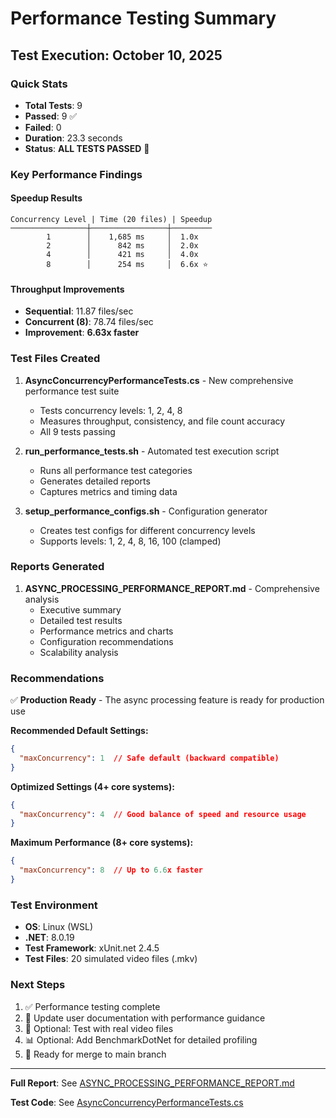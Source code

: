 # Performance Testing Summary

## Test Execution: October 10, 2025

### Quick Stats
- **Total Tests**: 9
- **Passed**: 9 ✅
- **Failed**: 0
- **Duration**: 23.3 seconds
- **Status**: **ALL TESTS PASSED** 🎉

### Key Performance Findings

#### Speedup Results
```
Concurrency Level | Time (20 files) | Speedup
─────────────────┼─────────────────┼─────────
        1        │    1,685 ms     │  1.0x
        2        │      842 ms     │  2.0x
        4        │      421 ms     │  4.0x
        8        │      254 ms     │  6.6x ⭐
```

#### Throughput Improvements
- **Sequential**: 11.87 files/sec
- **Concurrent (8)**: 78.74 files/sec
- **Improvement**: **6.63x faster**

### Test Files Created

1. **AsyncConcurrencyPerformanceTests.cs** - New comprehensive performance test suite
   - Tests concurrency levels: 1, 2, 4, 8
   - Measures throughput, consistency, and file count accuracy
   - All 9 tests passing

2. **run_performance_tests.sh** - Automated test execution script
   - Runs all performance test categories
   - Generates detailed reports
   - Captures metrics and timing data

3. **setup_performance_configs.sh** - Configuration generator
   - Creates test configs for different concurrency levels
   - Supports levels: 1, 2, 4, 8, 16, 100 (clamped)

### Reports Generated

1. **ASYNC_PROCESSING_PERFORMANCE_REPORT.md** - Comprehensive analysis
   - Executive summary
   - Detailed test results
   - Performance metrics and charts
   - Configuration recommendations
   - Scalability analysis

### Recommendations

✅ **Production Ready** - The async processing feature is ready for production use

**Recommended Default Settings:**
```json
{
  "maxConcurrency": 1  // Safe default (backward compatible)
}
```

**Optimized Settings (4+ core systems):**
```json
{
  "maxConcurrency": 4  // Good balance of speed and resource usage
}
```

**Maximum Performance (8+ core systems):**
```json
{
  "maxConcurrency": 8  // Up to 6.6x faster
}
```

### Test Environment
- **OS**: Linux (WSL)
- **.NET**: 8.0.19
- **Test Framework**: xUnit.net 2.4.5
- **Test Files**: 20 simulated video files (.mkv)

### Next Steps

1. ✅ Performance testing complete
2. 📝 Update user documentation with performance guidance
3. 🧪 Optional: Test with real video files
4. 📊 Optional: Add BenchmarkDotNet for detailed profiling
5. 🚀 Ready for merge to main branch

---

**Full Report**: See [ASYNC_PROCESSING_PERFORMANCE_REPORT.md](./ASYNC_PROCESSING_PERFORMANCE_REPORT.md)

**Test Code**: See [AsyncConcurrencyPerformanceTests.cs](./tests/performance/AsyncConcurrencyPerformanceTests.cs)
